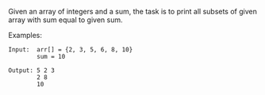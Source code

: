 Given an array of integers and a sum, the task is to print all subsets of given array with sum equal to given sum.

Examples:

    Input:  arr[] = {2, 3, 5, 6, 8, 10}
            sum = 10

    Output: 5 2 3
            2 8
            10
